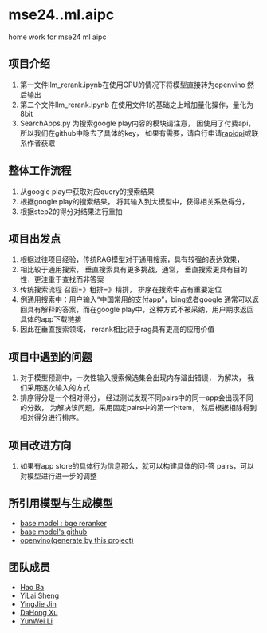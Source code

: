 # mse24..ml.aipc
home work for mse24 ml aipc

## 项目介绍

1. 第一文件llm_rerank.ipynb在使用GPU的情况下将模型直接转为openvino 然后输出
2. 第二个文件llm_rerank.ipynb 在使用文件1的基础之上增加量化操作，量化为8bit
3. SearchApps.py 为搜索google play内容的模块请注意， 因使用了付费api，所以我们在github中隐去了具体的key， 如果有需要，请自行申请[rapidpi](https://rapidapi.com/)或联系作者获取

## 整体工作流程

1. 从google play中获取对应query的搜索结果
2. 根据google play的搜索结果， 将其输入到大模型中，获得相关系数得分， 
3. 根据step2的得分对结果进行重拍

## 项目出发点

1. 根据过往项目经验，传统RAG模型对于通用搜索，具有较强的表达效果，
2. 相比较于通用搜索， 垂直搜索具有更多挑战，通常， 垂直搜索更具有目的性，更注重于查找而非答案
3. 传统搜索流程 召回=》粗排=》精排， 排序在搜索中占有重要定位
4. 例通用搜索中：用户输入“中国常用的支付app”，bing或者google 通常可以返回具有解释的答案，而在google play中，这种方式不被采纳，用户期求返回具体的app下载链接
5. 因此在垂直搜索领域， rerank相比较于rag具有更高的应用价值

## 项目中遇到的问题

1. 对于模型预测中，一次性输入搜索候选集会出现内存溢出错误， 为解决， 我们采用逐次输入的方式
2. 排序得分是一个相对得分， 经过测试发现不同pairs中的同一app会出现不同的分数， 为解决该问题，采用固定pairs中的第一个item， 然后根据相除得到相对得分进行排序。

## 项目改进方向
1. 如果有app store的具体行为信息那么，就可以构建具体的问-答 pairs，可以对模型进行进一步的调整

## 所引用模型与生成模型
+ [base model : bge reranker](https://huggingface.co/BAAI/bge-reranker-v2-m3)
+ [base model's github](https://github.com/FlagOpen/FlagEmbedding)
+ [openvino(generate by this project)](https://huggingface.co/NumberEight/bge-reranker-v2-m3-openvino)
## 团队成员

+ [Hao Ba](674248666@qq.com)
+ [YiLai Sheng]()
+ [YingJie Jin]()
+ [DaHong Xu]()
+ [YunWei Li]()


